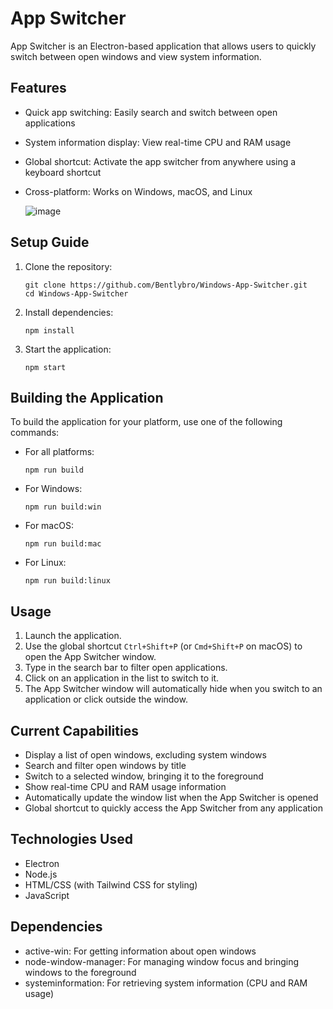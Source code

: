 # App Switcher

App Switcher is an Electron-based application that allows users to quickly switch between open windows and view system information.

## Features

- Quick app switching: Easily search and switch between open applications
- System information display: View real-time CPU and RAM usage
- Global shortcut: Activate the app switcher from anywhere using a keyboard shortcut
- Cross-platform: Works on Windows, macOS, and Linux

   ![image](https://github.com/user-attachments/assets/39831a68-4582-4e9d-a64d-61a4b0d4e14b)


## Setup Guide

1. Clone the repository:
   ```
   git clone https://github.com/Bentlybro/Windows-App-Switcher.git
   cd Windows-App-Switcher
   ```

2. Install dependencies:
   ```
   npm install
   ```

3. Start the application:
   ```
   npm start
   ```

## Building the Application

To build the application for your platform, use one of the following commands:

- For all platforms:
  ```
  npm run build
  ```

- For Windows:
  ```
  npm run build:win
  ```

- For macOS:
  ```
  npm run build:mac
  ```

- For Linux:
  ```
  npm run build:linux
  ```

## Usage

1. Launch the application.
2. Use the global shortcut `Ctrl+Shift+P` (or `Cmd+Shift+P` on macOS) to open the App Switcher window.
3. Type in the search bar to filter open applications.
4. Click on an application in the list to switch to it.
5. The App Switcher window will automatically hide when you switch to an application or click outside the window.

## Current Capabilities

- Display a list of open windows, excluding system windows
- Search and filter open windows by title
- Switch to a selected window, bringing it to the foreground
- Show real-time CPU and RAM usage information
- Automatically update the window list when the App Switcher is opened
- Global shortcut to quickly access the App Switcher from any application

## Technologies Used

- Electron
- Node.js
- HTML/CSS (with Tailwind CSS for styling)
- JavaScript

## Dependencies

- active-win: For getting information about open windows
- node-window-manager: For managing window focus and bringing windows to the foreground
- systeminformation: For retrieving system information (CPU and RAM usage)
